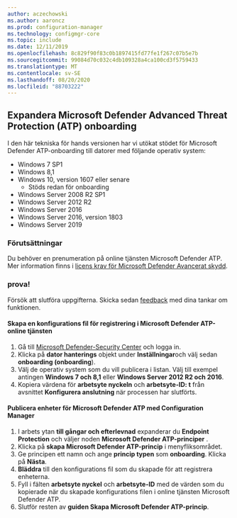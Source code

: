 ```yaml
---
author: aczechowski
ms.author: aaroncz
ms.prod: configuration-manager
ms.technology: configmgr-core
ms.topic: include
ms.date: 12/11/2019
ms.openlocfilehash: 8c829f90f83c0b1897415fd77fe1f267c07b5e7b
ms.sourcegitcommit: 99084d70c032c4db109328a4ca100cd3f5759433
ms.translationtype: MT
ms.contentlocale: sv-SE
ms.lasthandoff: 08/20/2020
ms.locfileid: "88703222"
---
```

## <a name="expand-microsoft-defender-advanced-threat-protection-atp-onboarding"></a><a name="bkmk_atp"></a> Expandera Microsoft Defender Advanced Threat Protection (ATP) onboarding

I den här tekniska för hands versionen har vi utökat stödet för Microsoft Defender ATP-onboarding till datorer med följande operativ system:

- Windows 7 SP1
- Windows 8,1
- Windows 10, version 1607 eller senare
   - Stöds redan för onboarding
- Windows Server 2008 R2 SP1
- Windows Server 2012 R2
- Windows Server 2016
- Windows Server 2016, version 1803
- Windows Server 2019

### <a name="prerequisites"></a>Förutsättningar

 Du behöver en prenumeration på online tjänsten Microsoft Defender ATP. Mer information finns i [licens krav för Microsoft Defender Avancerat skydd](/windows/security/threat-protection/microsoft-defender-atp/minimum-requirements#licensing-requirements).


### <a name="try-it-out"></a>prova!

Försök att slutföra uppgifterna. Skicka sedan [feedback](../../../../understand/find-help.md#product-feedback) med dina tankar om funktionen.

#### <a name="create-an-onboarding-configuration-file-in-microsoft-defender-atp-online-service"></a>Skapa en konfigurations fil för registrering i Microsoft Defender ATP-online tjänsten

1. Gå till [Microsoft Defender-Security Center](https://securitycenter.windows.com/) och logga in.
1. Klicka på **dator hanterings** objekt under **Inställningar**och välj sedan **onboarding (onboarding**).
1. Välj de operativ system som du vill publicera i listan. Välj till exempel antingen **Windows 7 och 8,1** eller **Windows Server 2012 R2 och 2016**.
1. Kopiera värdena för **arbetsyte nyckeln** och **arbetsyte-ID: t** från avsnittet **Konfigurera anslutning** när processen har slutförts.

#### <a name="onboard-devices-for-microsoft-defender-atp-with-configuration-manager"></a>Publicera enheter för Microsoft Defender ATP med Configuration Manager

1. I arbets ytan **till gångar och efterlevnad** expanderar du **Endpoint Protection** och väljer noden **Microsoft Defender ATP-principer** .
1. Klicka på **skapa Microsoft Defender ATP-princip** i menyfliksområdet.
1. Ge principen ett namn och ange **princip typen** som **onboarding**. Klicka på **Nästa**.
1. **Bläddra** till den konfigurations fil som du skapade för att registrera enheterna.
1. Fyll i fälten **arbetsyte nyckel** och **arbetsyte-ID** med de värden som du kopierade när du skapade konfigurations filen i online tjänsten Microsoft Defender ATP.
1. Slutför resten av **guiden Skapa Microsoft Defender ATP-princip**.